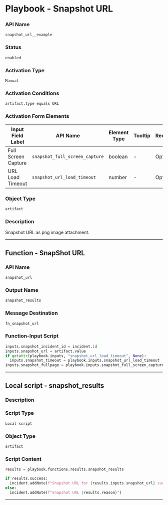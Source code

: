 <!--
    DO NOT MANUALLY EDIT THIS FILE
    THIS FILE IS AUTOMATICALLY GENERATED WITH resilient-sdk codegen
    Generated with resilient-sdk v51.0.0.1.486
-->

# Playbook - Snapshot URL

### API Name
`snapshot_url__example`

### Status
`enabled`

### Activation Type
`Manual`

### Activation Conditions
`artifact.type equals URL`

### Activation Form Elements
| Input Field Label | API Name | Element Type | Tooltip | Requirement |
| ----------------- | -------- | ------------ | ------- | ----------- |
| Full Screen Capture | `snapshot_full_screen_capture` | boolean | - | Optional |
| URL Load Timeout | `snapshot_url_load_timeout` | number | - | Optional |

### Object Type
`artifact`

### Description
Snapshot URL as png image attachment.


---
## Function - SnapShot URL

### API Name
`snapshot_url`

### Output Name
`snapshot_results`

### Message Destination
`fn_snapshot_url`

### Function-Input Script
```python
inputs.snapshot_incident_id = incident.id
inputs.snapshot_url = artifact.value
if getattr(playbook.inputs, "snapshot_url_load_timeout", None):
  inputs.snapshot_timeout = playbook.inputs.snapshot_url_load_timeout
inputs.snapshot_fullpage = playbook.inputs.snapshot_full_screen_capture
```

---

## Local script - snapshot_results

### Description


### Script Type
`Local script`

### Object Type
`artifact`

### Script Content
```python
results = playbook.functions.results.snapshot_results

if results.success:
  incident.addNote(f"Snapshot URL for {results.inputs.snapshot_url} succeeded with attachment: {results.content.attachment_name}")
else:
  incident.addNote(f"Snapshot URL {results.reason}")

```

---

